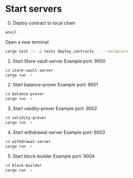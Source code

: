 # Start servers

0. Deploy contract to local chain
```bash
anvil  
```
Open a new terminal
```bash
cargo test -r -p tests deploy_contracts -- --nocapture
```

1. Start Store-vault-server
Example port: 9000
```bash
cd store-vault-server
cargo run -r
```

2. Start balance-prover
Example port: 9001
```bash
cd balance-prover
cargo run -r
```

3. Start validity-prover
Example port: 9002
```bash
cd validity-prover
cargo run -r
```

4. Start withdrawal-server
Example port: 9003
```bash
cd withdrawal-server
cargo run -r
```

5. Start block-builder
Example port: 9004
```bash
cd block-builder
cargo run -r
```

